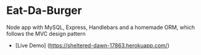 # Eat-Da-Burger
Node app with MySQL, Express, Handlebars and a homemade ORM, which follows the MVC design pattern



- [Live Demo] (https://sheltered-dawn-17863.herokuapp.com/)